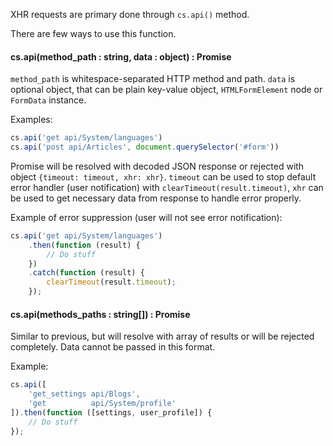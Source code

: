 XHR requests are primary done through `cs.api()` method.

There are few ways to use this function.

#### cs.api(method_path : string, data : object) : Promise
`method_path` is whitespace-separated HTTP method and path. `data` is optional object, that can be plain key-value object, `HTMLFormElement` node or `FormData` instance.

Examples:
```javascript
cs.api('get api/System/languages')
cs.api('post api/Articles', document.querySelector('#form'))
````

Promise will be resolved with decoded JSON response or rejected with object `{timeout: timeout, xhr: xhr}`.
`timeout` can be used to stop default error handler (user notification) with `clearTimeout(result.timeout)`, `xhr` can be used to get necessary data from response to handle error properly.

Example of error suppression (user will not see error notification):
```javascript
cs.api('get api/System/languages')
    .then(function (result) {
        // Do stuff
    })
    .catch(function (result) {
        clearTimeout(result.timeout);
    });
```
#### cs.api(methods_paths : string[]) : Promise
Similar to previous, but will resolve with array of results or will be rejected completely. Data cannot be passed in this format.

Example:
```javascript
cs.api([
    'get_settings api/Blogs',
    'get          api/System/profile'
]).then(function ([settings, user_profile]) {
	// Do stuff
});
```
